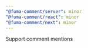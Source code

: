 ```yaml
---
"@fuma-comment/server": minor
"@fuma-comment/react": minor
"@fuma-comment/next": minor
---
```


Support comment mentions
